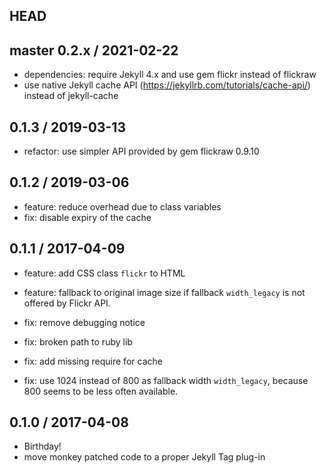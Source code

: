 ## HEAD

## master 0.2.x / 2021-02-22

  * dependencies: require Jekyll 4.x and use gem flickr instead of flickraw
  * use native Jekyll cache API (<https://jekyllrb.com/tutorials/cache-api/>) instead of jekyll-cache

## 0.1.3 / 2019-03-13

  * refactor: use simpler API provided by gem flickraw 0.9.10

## 0.1.2 / 2019-03-06

  * feature: reduce overhead due to class variables
  * fix: disable expiry of the cache

## 0.1.1 / 2017-04-09

  * feature: add CSS class `flickr` to HTML
  * feature: fallback to original image size if fallback `width_legacy` is not offered by Flickr API.

  * fix: remove debugging notice
  * fix: broken path to ruby lib
  * fix: add missing require for cache
  * fix: use 1024 instead of 800 as fallback width `width_legacy`, because 800 seems to be less often available.

## 0.1.0 / 2017-04-08

  * Birthday!
  * move monkey patched code to a proper Jekyll Tag plug-in
